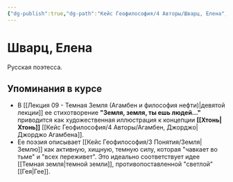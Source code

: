 ```yaml
---
{"dg-publish":true,"dg-path":"Кейс Геофилософия/4 Авторы/Шварц, Елена","permalink":"/kejs-geofilosofiya/4-avtory/shvarcz-elena/","dgShowLocalGraph":true}
---
```


# Шварц, Елена

Русская поэтесса.

## Упоминания в курсе
- В [[Лекция 09 - Темная Земля (Агамбен и философия нефти)\|девятой лекции]] ее стихотворение **"Земля, земля, ты ешь людей..."** приводится как художественная иллюстрация к концепции **[[Хтонь\|Хтонь]]** [[Кейс Геофилософия/4 Авторы/Агамбен, Джорджо\|Джорджо Агамбена]].
- Ее поэзия описывает [[Кейс Геофилософия/3 Понятия/Земля\|Землю]] как активную, хищную, темную силу, которая "чавкает во тьме" и "всех переживет". Это идеально соответствует идее [[Темная земля\|темной земли]], противопоставленной "светлой" [[Гея\|Гее]].